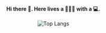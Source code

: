 <p align="center">
  <b>Hi there 👋. Here lives a 🙎🏻‍♂️ with a 💻.</b><br><br>

  <img src='https://stats-4wangyu.vercel.app/api/top-langs/?username=4wangyu&langs_count=20&layout=compact&hide=html' alt='Top Langs'>
</p>
